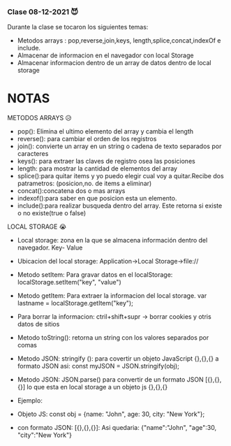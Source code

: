 ### Clase 08-12-2021  😈

Durante la clase se tocaron los siguientes temas:

- Metodos arrays : pop,reverse,join,keys, length,splice,concat,indexOf e include.
- Almacenar de informacion en el navegador con local Storage
- Almacenar informacion dentro de un array de datos dentro de local storage


# NOTAS 

METODOS ARRAYS  😥
- pop(): Elimina el ultimo elemento del array y cambia el length
- reverse(): para cambiar el orden de los registros
- join(): convierte un array en un string o cadena de texto separados por caracteres
- keys(): para extraer las claves de registro osea las posiciones
- length: para mostrar la cantidad de elementos del array
- splice():para quitar items y yo puedo elegir cual voy a quitar.Recibe dos patrametros:     (posicion,no. de items a eliminar)
- concat():concatena dos o mas arrays
- indexof():para saber en que posicion esta un elemento.
- include():para realizar busqueda dentro del array. Este retorna si existe o no existe(true o false)

LOCAL STORAGE  😭

- Local storage: zona en la que se almacena información dentro del navegador. Key- Value
- Ubicacion del local storage: Application->Local Storage->file://
- Metodo setItem: Para gravar datos en el localStorage: localStorage.setItem("key", "value")
- Metodo getItem: Para extraer la informacion del local storage. var lastname = localStorage.getItem("key");
- Para borrar la informacion: ctril+shift+supr -> borrar cookies y otris datos de sitios
- Metodo toString(): retorna un string con los valores separados por comas
- Metodo JSON: stringify (): para covertir un objeto JavaScript {},{},{} a formato JSON asi: const myJSON = JSON.stringify(obj);
- Metodo JSON: JSON.parse() para convertir de un formato JSON [{},{},{}] lo que esta en local storage a un objeto js {},{},{}

- Ejemplo:
- Objeto JS: const obj = {name: "John", age: 30, city: "New York"};
- con formato JSON: [{},{},{}]: Asi quedaria: {"name":"John", "age":30, "city":"New York"}
